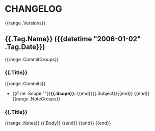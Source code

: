 # CHANGELOG

{{range .Versions}}
<a name="{{urlquery .Tag.Name}}"></a>
## {{.Tag.Name}} ({{datetime "2006-01-02" .Tag.Date}})
{{range .CommitGroups}}
### {{.Title}}
{{range .Commits}}
* {{if ne .Scope ""}}**{{.Scope}}:** {{end}}{{.Subject}}{{end}}
{{end}}{{range .NoteGroups}}
### {{.Title}}
{{range .Notes}}
{{.Body}}
{{end}}
{{end}}
{{end}}

